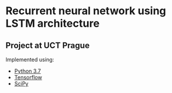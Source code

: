 <h1>Recurrent neural network using LSTM architecture</h1>
<h2>Project at UCT Prague</h2>
<p>
  Implemented using:
  <ul>
    <li><a href=https://docs.python.org/3/>Python 3.7</a></li>
    <li><a href=https://www.tensorflow.org/>Tensorflow</a></li>
    <li><a href=https://www.scipy.org/>SciPy</a></li>
  </ul>
</p>
